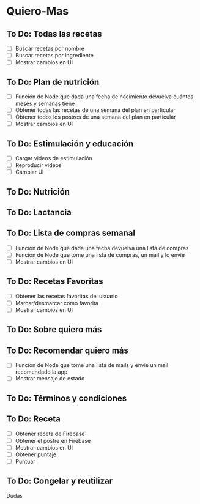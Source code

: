 # Quiero-Mas

To Do: Todas las recetas
----------------
- [ ] Buscar recetas por nombre
- [ ] Buscar recetas por ingrediente
- [ ] Mostrar cambios en UI

To Do: Plan de nutrición
----------------
- [ ] Función de Node que dada una fecha de nacimiento devuelva cuántos meses y semanas tiene
- [ ] Obtener todas las recetas de una semana del plan en particular
- [ ] Obtener todos los postres de una semana del plan en particular
- [ ] Mostrar cambios en UI

To Do: Estimulación y educación
----------------
- [ ] Cargar videos de estimulación
- [ ] Reproducir videos
- [ ] Cambiar UI

To Do: Nutrición
----------------

To Do: Lactancia
----------------

To Do: Lista de compras semanal
----------------
 - [ ] Función de Node que dada una fecha devuelva una lista de compras
 - [ ] Función de Node que tome una lista de compras, un mail y lo envíe
 - [ ] Mostrar cambios en UI

To Do: Recetas Favoritas
----------------
- [ ] Obtener las recetas favoritas del usuario
- [ ] Marcar/desmarcar como favorita
- [ ] Mostrar cambios en UI

To Do: Sobre quiero más
----------------

To Do: Recomendar quiero más
----------------
- [ ] Función de Node que tome una lista de mails y envíe un mail recomendado la app
- [ ] Mostrar mensaje de estado

To Do: Términos y condiciones
----------------

To Do: Receta
----------------
- [ ] Obtener receta de Firebase
- [ ] Obtener el postre en Firebase
- [ ] Mostrar cambios en UI
- [ ] Obtener puntaje
- [ ] Puntuar

To Do: Congelar y reutilizar
----------------
Dudas
